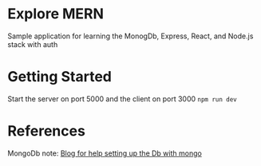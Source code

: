 # Explore MERN

Sample application for learning the MonogDb, Express, React, and Node.js stack with auth

# Getting Started
Start the server on port 5000 and the client on port 3000 ```npm run dev```

# References

MongoDb note:
[Blog for help setting up the Db with mongo](https://blog.bitsrc.io/build-a-login-auth-app-with-mern-stack-part-1-c405048e3669)